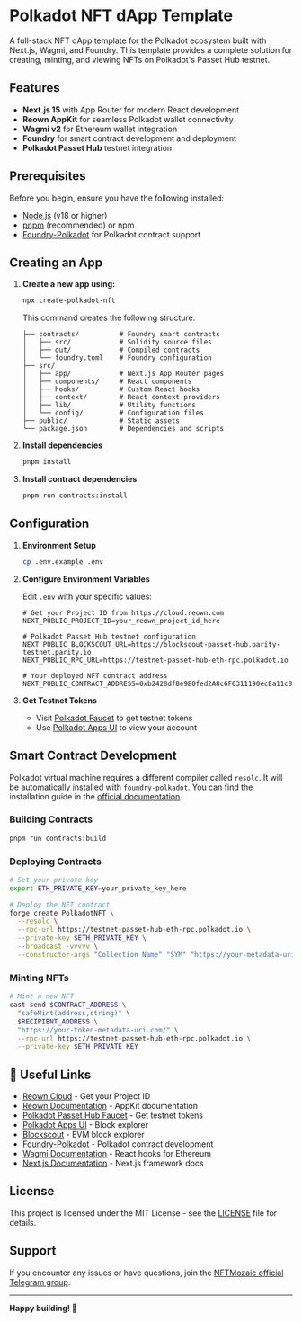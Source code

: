 # Polkadot NFT dApp Template

A full-stack NFT dApp template for the Polkadot ecosystem built with Next.js, Wagmi, and Foundry. This template provides a complete solution for creating, minting, and viewing NFTs on Polkadot's Passet Hub testnet.

## Features

- **Next.js 15** with App Router for modern React development
- **Reown AppKit** for seamless Polkadot wallet connectivity
- **Wagmi v2** for Ethereum wallet integration
- **Foundry** for smart contract development and deployment
- **Polkadot Passet Hub** testnet integration

## Prerequisites

Before you begin, ensure you have the following installed:

- [Node.js](https://nodejs.org/) (v18 or higher)
- [pnpm](https://pnpm.io/) (recommended) or npm
- [Foundry-Polkadot](https://github.com/paritytech/foundry-polkadot) for Polkadot contract support

## Creating an App

1. **Create a new app using:**
   ```bash
   npx create-polkadot-nft
   ```

   This command creates the following structure:

   ```
   ├── contracts/          # Foundry smart contracts
   │   ├── src/            # Solidity source files
   │   ├── out/            # Compiled contracts
   │   └── foundry.toml    # Foundry configuration
   ├── src/
   │   ├── app/            # Next.js App Router pages
   │   ├── components/     # React components
   │   ├── hooks/          # Custom React hooks
   │   ├── context/        # React context providers
   │   ├── lib/            # Utility functions
   │   └── config/         # Configuration files
   ├── public/             # Static assets
   └── package.json        # Dependencies and scripts
   ```

2. **Install dependencies**
   ```bash
   pnpm install
   ```

3. **Install contract dependencies**
   ```bash
   pnpm run contracts:install
   ```

## Configuration

1. **Environment Setup**
   ```bash
   cp .env.example .env
   ```

2. **Configure Environment Variables**
   
   Edit `.env` with your specific values:
   ```env
   # Get your Project ID from https://cloud.reown.com
   NEXT_PUBLIC_PROJECT_ID=your_reown_project_id_here
   
   # Polkadot Passet Hub testnet configuration
   NEXT_PUBLIC_BLOCKSCOUT_URL=https://blockscout-passet-hub.parity-testnet.parity.io
   NEXT_PUBLIC_RPC_URL=https://testnet-passet-hub-eth-rpc.polkadot.io
   
   # Your deployed NFT contract address
   NEXT_PUBLIC_CONTRACT_ADDRESS=0xb2428df8e9E0fed2A8c6F0311190ecEa11c80c31
   ```

3. **Get Testnet Tokens**
   - Visit [Polkadot Faucet](https://faucet.polkadot.io/?parachain=1111) to get testnet tokens
   - Use [Polkadot Apps UI](https://polkadot.js.org/apps/?rpc=wss%3A%2F%2Ftestnet-passet-hub.polkadot.io#/explorer) to view your account

## Smart Contract Development

Polkadot virtual machine requires a different compiler called `resolc`. It will be automatically installed with `foundry-polkadot`. You can find the installation guide in the [official documentation](https://github.com/paritytech/foundry-polkadot?tab=readme-ov-file#1-installation-instruction).

### Building Contracts
```bash
pnpm run contracts:build
```

### Deploying Contracts
```bash
# Set your private key
export ETH_PRIVATE_KEY=your_private_key_here

# Deploy the NFT contract
forge create PolkadotNFT \
  --resolc \
  --rpc-url https://testnet-passet-hub-eth-rpc.polkadot.io \
  --private-key $ETH_PRIVATE_KEY \
  --broadcast -vvvvv \
  --constructor-args "Collection Name" "SYM" "https://your-metadata-uri.com/"
```

### Minting NFTs
```bash
# Mint a new NFT
cast send $CONTRACT_ADDRESS \
  "safeMint(address,string)" \
  $RECIPIENT_ADDRESS \
  "https://your-token-metadata-uri.com/" \
  --rpc-url https://testnet-passet-hub-eth-rpc.polkadot.io \
  --private-key $ETH_PRIVATE_KEY
```

## 🔗 Useful Links

- [Reown Cloud](https://cloud.reown.com) - Get your Project ID
- [Reown Documentation](https://docs.reown.com) - AppKit documentation
- [Polkadot Passet Hub Faucet](https://faucet.polkadot.io/?parachain=1111) - Get testnet tokens
- [Polkadot Apps UI](https://polkadot.js.org/apps/?rpc=wss%3A%2F%2Ftestnet-passet-hub.polkadot.io#/explorer) - Block explorer
- [Blockscout](https://blockscout-passet-hub.parity-testnet.parity.io/) - EVM block explorer
- [Foundry-Polkadot](https://github.com/paritytech/foundry-polkadot) - Polkadot contract development
- [Wagmi Documentation](https://wagmi.sh/) - React hooks for Ethereum
- [Next.js Documentation](https://nextjs.org/docs) - Next.js framework docs

## License

This project is licensed under the MIT License - see the [LICENSE](LICENSE) file for details.

## Support

If you encounter any issues or have questions, join the [NFTMozaic official Telegram group](https://t.me/nft_moz_support).

---

**Happy building! 🚀**
